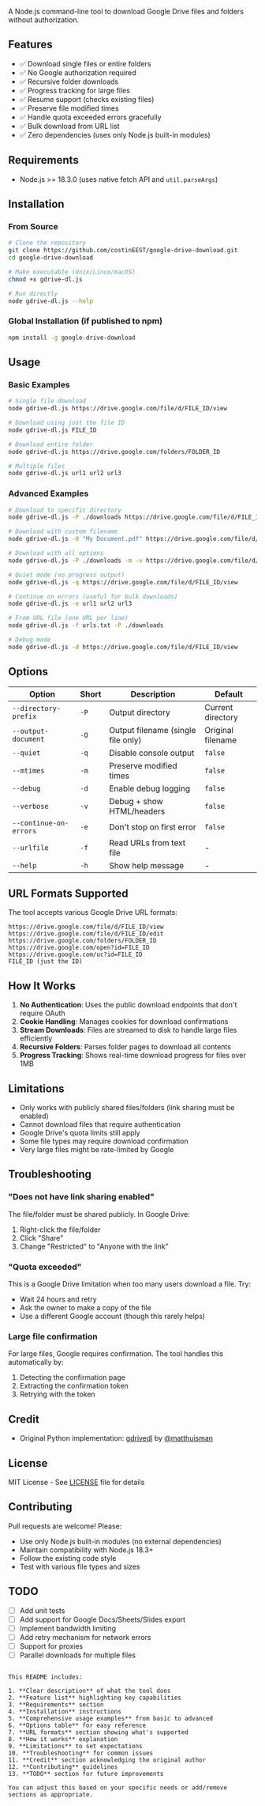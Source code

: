 A Node.js command-line tool to download Google Drive files and folders without authorization.

## Features

- ✅ Download single files or entire folders
- ✅ No Google authorization required
- ✅ Recursive folder downloads
- ✅ Progress tracking for large files
- ✅ Resume support (checks existing files)
- ✅ Preserve file modified times
- ✅ Handle quota exceeded errors gracefully
- ✅ Bulk download from URL list
- ✅ Zero dependencies (uses only Node.js built-in modules)

## Requirements

- Node.js >= 18.3.0 (uses native fetch API and `util.parseArgs`)

## Installation

### From Source

```bash
# Clone the repository
git clone https://github.com/costinEEST/google-drive-download.git
cd google-drive-download

# Make executable (Unix/Linux/macOS)
chmod +x gdrive-dl.js

# Run directly
node gdrive-dl.js --help
```

### Global Installation (if published to npm)

```bash
npm install -g google-drive-download
```

## Usage

### Basic Examples

```bash
# Single file download
node gdrive-dl.js https://drive.google.com/file/d/FILE_ID/view

# Download using just the file ID
node gdrive-dl.js FILE_ID

# Download entire folder
node gdrive-dl.js https://drive.google.com/folders/FOLDER_ID

# Multiple files
node gdrive-dl.js url1 url2 url3
```

### Advanced Examples

```bash
# Download to specific directory
node gdrive-dl.js -P ./downloads https://drive.google.com/file/d/FILE_ID/view

# Download with custom filename
node gdrive-dl.js -O "My Document.pdf" https://drive.google.com/file/d/FILE_ID/view

# Download with all options
node gdrive-dl.js -P ./downloads -m -v https://drive.google.com/file/d/FILE_ID/view

# Quiet mode (no progress output)
node gdrive-dl.js -q https://drive.google.com/file/d/FILE_ID/view

# Continue on errors (useful for bulk downloads)
node gdrive-dl.js -e url1 url2 url3

# From URL file (one URL per line)
node gdrive-dl.js -f urls.txt -P ./downloads

# Debug mode
node gdrive-dl.js -d https://drive.google.com/file/d/FILE_ID/view
```

## Options

| Option                 | Short | Description                        | Default           |
| ---------------------- | ----- | ---------------------------------- | ----------------- |
| `--directory-prefix`   | `-P`  | Output directory                   | Current directory |
| `--output-document`    | `-O`  | Output filename (single file only) | Original filename |
| `--quiet`              | `-q`  | Disable console output             | `false`           |
| `--mtimes`             | `-m`  | Preserve modified times            | `false`           |
| `--debug`              | `-d`  | Enable debug logging               | `false`           |
| `--verbose`            | `-v`  | Debug + show HTML/headers          | `false`           |
| `--continue-on-errors` | `-e`  | Don't stop on first error          | `false`           |
| `--urlfile`            | `-f`  | Read URLs from text file           | -                 |
| `--help`               | `-h`  | Show help message                  | -                 |

## URL Formats Supported

The tool accepts various Google Drive URL formats:

```
https://drive.google.com/file/d/FILE_ID/view
https://drive.google.com/file/d/FILE_ID/edit
https://drive.google.com/folders/FOLDER_ID
https://drive.google.com/open?id=FILE_ID
https://drive.google.com/uc?id=FILE_ID
FILE_ID (just the ID)
```

## How It Works

1. **No Authentication**: Uses the public download endpoints that don't require OAuth
2. **Cookie Handling**: Manages cookies for download confirmations
3. **Stream Downloads**: Files are streamed to disk to handle large files efficiently
4. **Recursive Folders**: Parses folder pages to download all contents
5. **Progress Tracking**: Shows real-time download progress for files over 1MB

## Limitations

- Only works with publicly shared files/folders (link sharing must be enabled)
- Cannot download files that require authentication
- Google Drive's quota limits still apply
- Some file types may require download confirmation
- Very large files might be rate-limited by Google

## Troubleshooting

### "Does not have link sharing enabled"
The file/folder must be shared publicly. In Google Drive:
1. Right-click the file/folder
2. Click "Share"
3. Change "Restricted" to "Anyone with the link"

### "Quota exceeded"
This is a Google Drive limitation when too many users download a file. Try:
- Wait 24 hours and retry
- Ask the owner to make a copy of the file
- Use a different Google account (though this rarely helps)

### Large file confirmation
For large files, Google requires confirmation. The tool handles this automatically by:
1. Detecting the confirmation page
2. Extracting the confirmation token
3. Retrying with the token

## Credit

- Original Python implementation: [gdrivedl](https://github.com/matthuisman/gdrivedl) by [@matthuisman](https://github.com/matthuisman)

## License

MIT License - See [LICENSE](LICENSE) file for details

## Contributing

Pull requests are welcome! Please:
- Use only Node.js built-in modules (no external dependencies)
- Maintain compatibility with Node.js 18.3+
- Follow the existing code style
- Test with various file types and sizes

## TODO

- [ ] Add unit tests
- [ ] Add support for Google Docs/Sheets/Slides export
- [ ] Implement bandwidth limiting
- [ ] Add retry mechanism for network errors
- [ ] Support for proxies
- [ ] Parallel downloads for multiple files
```

This README includes:

1. **Clear description** of what the tool does
2. **Feature list** highlighting key capabilities
3. **Requirements** section
4. **Installation** instructions
5. **Comprehensive usage examples** from basic to advanced
6. **Options table** for easy reference
7. **URL formats** section showing what's supported
8. **How it works** explanation
9. **Limitations** to set expectations
10. **Troubleshooting** for common issues
11. **Credit** section acknowledging the original author
12. **Contributing** guidelines
13. **TODO** section for future improvements

You can adjust this based on your specific needs or add/remove sections as appropriate.
